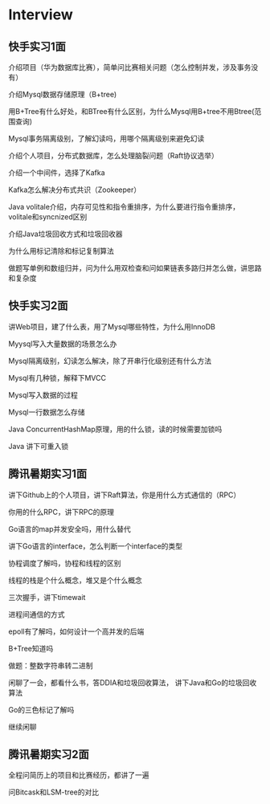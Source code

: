 # Interview

## 快手实习1面
介绍项目（华为数据库比赛），简单问比赛相关问题（怎么控制并发，涉及事务没有）

介绍Mysql数据存储原理（B+tree)

用B+Tree有什么好处，和BTree有什么区别，为什么Mysql用B+tree不用Btree(范围查询)

Mysql事务隔离级别，了解幻读吗，用哪个隔离级别来避免幻读

介绍个人项目，分布式数据库，怎么处理脑裂问题（Raft协议选举）

介绍一个中间件，选择了Kafka

Kafka怎么解决分布式共识（Zookeeper）

Java volitale介绍，内存可见性和指令重排序，为什么要进行指令重排序，volitale和syncnized区别

介绍Java垃圾回收方式和垃圾回收器

为什么用标记清除和标记复制算法

做题写单例和数组归并，问为什么用双检查和问如果链表多路归并怎么做，讲思路和复杂度

## 快手实习2面
讲Web项目，建了什么表，用了Mysql哪些特性，为什么用InnoDB

Myysql写入大量数据的场景怎么办

Mysql隔离级别，幻读怎么解决，除了开串行化级别还有什么方法

Mysql有几种锁，解释下MVCC

Mysql写入数据的过程

Mysql一行数据怎么存储

Java ConcurrentHashMap原理，用的什么锁，读的时候需要加锁吗

Java 讲下可重入锁 

## 腾讯暑期实习1面
讲下Github上的个人项目，讲下Raft算法，你是用什么方式通信的（RPC）

你用的什么RPC，讲下RPC的原理

Go语言的map并发安全吗，用什么替代

讲下Go语言的interface，怎么判断一个interface的类型

协程调度了解吗，协程和线程的区别

线程的栈是个什么概念，堆又是个什么概念

三次握手，讲下timewait

进程间通信的方式

epoll有了解吗，如何设计一个高并发的后端

B+Tree知道吗

做题：整数字符串转二进制

闲聊了一会，都看什么书，答DDIA和垃圾回收算法， 讲下Java和Go的垃圾回收算法

Go的三色标记了解吗

继续闲聊

## 腾讯暑期实习2面

全程问简历上的项目和比赛经历，都讲了一遍

问Bitcask和LSM-tree的对比
